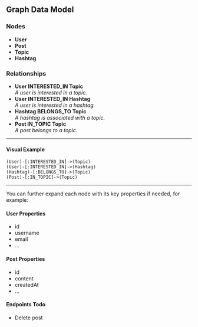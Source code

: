 ## Graph Data Model

### Nodes
- **User**
- **Post**
- **Topic**
- **Hashtag**

### Relationships

- **User INTERESTED_IN Topic**  
  _A user is interested in a topic._
- **User INTERESTED_IN Hashtag**  
  _A user is interested in a hashtag._
- **Hashtag BELONGS_TO Topic**  
  _A hashtag is associated with a topic._
- **Post IN_TOPIC Topic**  
  _A post belongs to a topic._

---

#### Visual Example

```
(User)-[:INTERESTED_IN]->(Topic)
(User)-[:INTERESTED_IN]->(Hashtag)
(Hashtag)-[:BELONGS_TO]->(Topic)
(Post)-[:IN_TOPIC]->(Topic)
```

---

You can further expand each node with its key properties if needed, for example:

#### User Properties
- id
- username
- email
- ...

#### Post Properties
- id
- content
- createdAt
- ...


#### Endpoints Todo
- Delete post